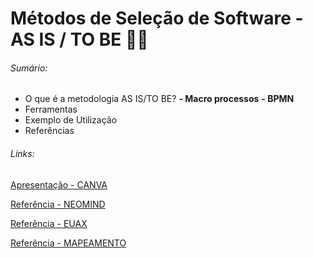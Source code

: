 # Métodos de Seleção de Software - AS IS / TO BE 👩‍💻

###### Sumário:
- O que é a metodologia AS IS/TO BE?
    **- Macro processos**
    **- BPMN**
- Ferramentas 
- Exemplo de Utilização
- Referências

###### Links: 
[Apresentação - CANVA](https://www.canva.com/design/DAGGeIX8-sg/Cq0fG7OF2OWHcv4qTbOHQg/edit?utm_content=DAGGeIX8-sg&utm_campaign=designshare&utm_medium=link2&utm_source=sharebutton)

[Referência - NEOMIND](https://teams.microsoft.com/l/message/19:1be6dfc6bae54662a3a7cad42d003725@thread.v2/1716854298220?context=%7B%22contextType%22%3A%22chat%22%7D)

[Referência - EUAX](https://www.euax.com.br/2021/02/hierarquia-de-processos/)

[Referência - MAPEAMENTO](https://degrau10.com.br/mapeamento-as-is/)
